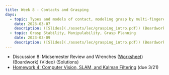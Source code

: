 ```yaml
---
title: Week 8 - Contacts and Grasping
days:
  - topic: Types and models of contact, modeling grasp by multi-fingered hands
    date: 2023-03-07
    description: ([Slides](./assets/lec/grasping_intro.pdf)) (Boardwork) (Video)  
  - topic: Grasp Stability, Manipulability, Grasp Planning
    date: 2023-03-09
    description: ([Slides](./assets/lec/grasping_intro.pdf)) (Boardwork) (Video) 
---
```


- Discussion 8: Midsemester Review and Wrenches ([Worksheet](./assets/disc/Discussion_8_Midsemester_Review_and_Wrenches.pdf)) (Boardwork) (Video) (Solutions)
- [Homework 4: Computer Vision, SLAM, and Kalman Filtering](./assets/hw/Homework_4__Vision_and_Estimation.pdf) (due 3/21)

<a id="Week9"></a>
